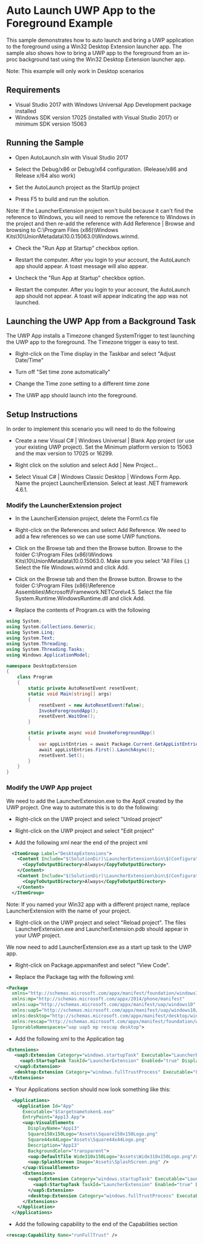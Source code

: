 # Auto Launch UWP App to the Foreground Example

This sample demonstrates how to auto launch and bring a UWP application to the foreground using a Win32 Desktop Extension launcher app.
The sample also shows how to bring a UWP app to the foreground from an in-proc background tast using the Win32 Desktop Extension launcher app.

Note: This example will only work in Desktop scenarios

## Requirements

* Visual Studio 2017 with Windows Universal App Development package installed
* Windows SDK version 17025 (installed with Visual Studio 2017) or minimum SDK version 15063

## Running the Sample

* Open AutoLaunch.sln with Visual Studio 2017

* Select the Debug/x86 or Debug/x64 configuration. (Release/x86 and Release x/64 also work)

* Set the AutoLaunch project as the StartUp project

* Press F5 to build and run the solution. 

Note: If the LauncherExtension project won't build because it can't find the reference to Windows, you will need to remove the reference to Windows in the project and then re-add the 
reference with Add Reference | Browse and browsing to C:\Program Files (x86)\Windows Kits\10\UnionMetadata\10.0.15063.0\Windows.winmd.

* Check the "Run App at Startup" checkbox option.

* Restart the computer. After you login to your account, the AutoLaunch app should appear. A toast message will also appear.

* Uncheck the "Run App at Startup" checkbox option.

* Restart the computer. After you login to your account, the AutoLaunch app should not appear. A toast will appear indicating the app was not launched.

## Launching the UWP App from a Background Task

The UWP App installs a Timezone changed SystemTrigger to test launching the UWP app to the foreground. The Timezone trigger is easy to test.

* Right-click on the Time display in the Taskbar and select "Adjust Date/Time"

* Turn off "Set time zone automatically"

* Change the Time zone setting to a different time zone

* The UWP app should launch into the foreground.


##  Setup Instructions

In order to implement this scenario you will need to do the following

* Create a new Visual C# | Windows Universal | Blank App project (or use your existing UWP project). Set the Minimum platform version to 15063 and the max version to 17025 or 16299.

* Right click on the solution and select Add | New Project...

* Select Visual C# | Windows Classic Desktop | Windows Form App. Name the project LauncherExtension. Select at least .NET framework 4.6.1.

###  Modify the LauncherExtension project

* In the LauncherExtension project, delete the Form1.cs file

* Right-click on the References and select Add Reference. We need to add a few references so we can use some UWP functions.

* Click on the Browse tab and then the Browse button. Browse to the folder C:\Program Files (x86)\Windows Kits\10\UnionMetadata\10.0.15063.0. Make sure you select "All Files (*.*) Select the file Windows.winmd and click Add.

* Click on the Browse tab and then the Browse button. Browse to the folder C:\Program Files (x86)\Reference Assemblies\Microsoft\Framework\.NETCore\v4.5. Select the file System.Runtime.WindowsRuntime.dll and click Add.

* Replace the contents of Program.cs with the following

```csharp
using System;
using System.Collections.Generic;
using System.Linq;
using System.Text;
using System.Threading;
using System.Threading.Tasks;
using Windows.ApplicationModel;

namespace DesktopExtension
{
    class Program
    {
        static private AutoResetEvent resetEvent;
        static void Main(string[] args)
        {
            resetEvent = new AutoResetEvent(false);
            InvokeForegroundApp();
            resetEvent.WaitOne();
        }

        static private async void InvokeForegroundApp()
        {
            var appListEntries = await Package.Current.GetAppListEntriesAsync();
            await appListEntries.First().LaunchAsync();
            resetEvent.Set();
        }
    }
}
```

###  Modify the UWP App project

We need to add the LauncherExtension.exe to the AppX created by the UWP project. One way to automate this is to do the following:

* Right-click on the UWP project and select "Unload project"

* Right-click on the UWP project and select "Edit project"

* Add the following xml near the end of the project xml

```xml
  <ItemGroup Label="DesktopExtensions">
    <Content Include="$(SolutionDir)\LauncherExtension\bin\$(Configuration)\LauncherExtension.exe">
      <CopyToOutputDirectory>Always</CopyToOutputDirectory>
    </Content>
    <Content Include="$(SolutionDir)\LauncherExtension\bin\$(Configuration)\LauncherExtension.pdb">
      <CopyToOutputDirectory>Always</CopyToOutputDirectory>
    </Content>
  </ItemGroup>
```

Note: If you named your Win32 app with a different project name, replace LauncherExtension with the name of your project.

* Right-click on the UWP project and select "Reload project". The files LauncherExtension.exe and LauncherExtension.pdb should appear in your UWP project.

We now need to add LauncherExtension.exe as a start up task to the UWP app.

* Right-click on Package.appxmanifest and select "View Code".

* Replace the Package tag with the following xml:

```xml
<Package 
  xmlns="http://schemas.microsoft.com/appx/manifest/foundation/windows10" 
  xmlns:mp="http://schemas.microsoft.com/appx/2014/phone/manifest" 
  xmlns:uap="http://schemas.microsoft.com/appx/manifest/uap/windows10" 
  xmlns:uap5="http://schemas.microsoft.com/appx/manifest/uap/windows10/5" 
  xmlns:desktop="http://schemas.microsoft.com/appx/manifest/desktop/windows10" 
  xmlns:rescap="http://schemas.microsoft.com/appx/manifest/foundation/windows10/restrictedcapabilities" 
  IgnorableNamespaces="uap uap5 mp rescap desktop">
```

* Add the following xml to the Application tag

 ```xml
 <Extensions>
    <uap5:Extension Category="windows.startupTask" Executable="LauncherExtension.exe" EntryPoint="Windows.FullTrustApplication">
      <uap5:StartupTask TaskId="LauncherExtension" Enabled="true" DisplayName="LauncherExtension" />
    </uap5:Extension>
    <desktop:Extension Category="windows.fullTrustProcess" Executable="LauncherExtension.exe" />
  </Extensions>
```

* Your Applications section should now look something like this:

```xml
  <Applications>
    <Application Id="App"
      Executable="$targetnametoken$.exe"
      EntryPoint="App13.App">
      <uap:VisualElements
        DisplayName="App13"
        Square150x150Logo="Assets\Square150x150Logo.png"
        Square44x44Logo="Assets\Square44x44Logo.png"
        Description="App13"
        BackgroundColor="transparent">
        <uap:DefaultTile Wide310x150Logo="Assets\Wide310x150Logo.png"/>
        <uap:SplashScreen Image="Assets\SplashScreen.png" />
      </uap:VisualElements>
      <Extensions>
        <uap5:Extension Category="windows.startupTask" Executable="LauncherExtension.exe" EntryPoint="Windows.FullTrustApplication">
          <uap5:StartupTask TaskId="LauncherExtension" Enabled="true" DisplayName="LauncherExtension" />
        </uap5:Extension>
        <desktop:Extension Category="windows.fullTrustProcess" Executable="LauncherExtension.exe" />
      </Extensions>
    </Application>
  </Applications>
 ```
 
 * Add the following capability to the end of the Capabilities section
 
```xml
<rescap:Capability Name="runFullTrust" />
```






